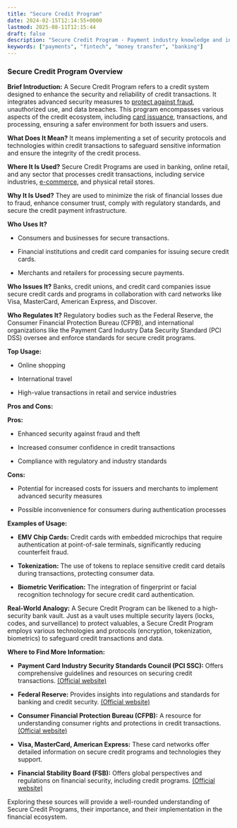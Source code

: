 ```yaml
---
title: "Secure Credit Program"
date: 2024-02-15T12:14:55+0000
lastmod: 2025-08-11T12:15:44
draft: false
description: "Secure Credit Program - Payment industry knowledge and insights"
keywords: ["payments", "fintech", "money transfer", "banking"]
---
```


### Secure Credit Program Overview

**Brief Introduction:**
A Secure Credit Program refers to a credit system designed to enhance the security and reliability of credit transactions. It integrates advanced security measures to [protect against fraud](https://faisalkhanllc.xyz/resources/payments-wiki/f/fraud-protection/), unauthorized use, and data breaches. This program encompasses various aspects of the credit ecosystem, including [card issuance](https://faisalkhanllc.xyz/resources/payments-wiki/c/card-issuer/), transactions, and processing, ensuring a safer environment for both issuers and users.

**What Does It Mean?**
It means implementing a set of security protocols and technologies within credit transactions to safeguard sensitive information and ensure the integrity of the credit process.

**Where It Is Used?**
Secure Credit Programs are used in banking, online retail, and any sector that processes credit transactions, including service industries, [e-commerce](https://faisalkhanllc.xyz/resources/payments-wiki/e/e-commerce/), and physical retail stores.

**Why It Is Used?**
They are used to minimize the risk of financial losses due to fraud, enhance consumer trust, comply with regulatory standards, and secure the credit payment infrastructure.

**Who Uses It?**

- Consumers and businesses for secure transactions.

- Financial institutions and credit card companies for issuing secure credit cards.

- Merchants and retailers for processing secure payments.

**Who Issues It?**
Banks, credit unions, and credit card companies issue secure credit cards and programs in collaboration with card networks like Visa, MasterCard, American Express, and Discover.

**Who Regulates It?**
Regulatory bodies such as the Federal Reserve, the Consumer Financial Protection Bureau (CFPB), and international organizations like the Payment Card Industry Data Security Standard (PCI DSS) oversee and enforce standards for secure credit programs.

**Top Usage:**

- Online shopping

- International travel

- High-value transactions in retail and service industries

**Pros and Cons:**

**Pros:**

- Enhanced security against fraud and theft

- Increased consumer confidence in credit transactions

- Compliance with regulatory and industry standards

**Cons:**

- Potential for increased costs for issuers and merchants to implement advanced security measures

- Possible inconvenience for consumers during authentication processes

**Examples of Usage:**

- **EMV Chip Cards:** Credit cards with embedded microchips that require authentication at point-of-sale terminals, significantly reducing counterfeit fraud.

- **Tokenization:** The use of tokens to replace sensitive credit card details during transactions, protecting consumer data.

- **Biometric Verification:** The integration of fingerprint or facial recognition technology for secure credit card authentication.

**Real-World Analogy:**
A Secure Credit Program can be likened to a high-security bank vault. Just as a vault uses multiple security layers (locks, codes, and surveillance) to protect valuables, a Secure Credit Program employs various technologies and protocols (encryption, tokenization, biometrics) to safeguard credit transactions and data.

**Where to Find More Information:**

- **Payment Card Industry Security Standards Council (PCI SSC):** Offers comprehensive guidelines and resources on securing credit transactions. [(Official website)](https://www.pcisecuritystandards.org/)

- **Federal Reserve:** Provides insights into regulations and standards for banking and credit security. [(Official website)](https://www.federalreserve.gov/)

- **Consumer Financial Protection Bureau (CFPB):** A resource for understanding consumer rights and protections in credit transactions. [(Official website)](https://www.consumerfinance.gov/complaint/)

- **Visa, MasterCard, American Express:** These card networks offer detailed information on secure credit programs and technologies they support.

- **Financial Stability Board (FSB):** Offers global perspectives and regulations on financial security, including credit programs. [(Official website)](https://www.fsb.org/)

Exploring these sources will provide a well-rounded understanding of Secure Credit Programs, their importance, and their implementation in the financial ecosystem.